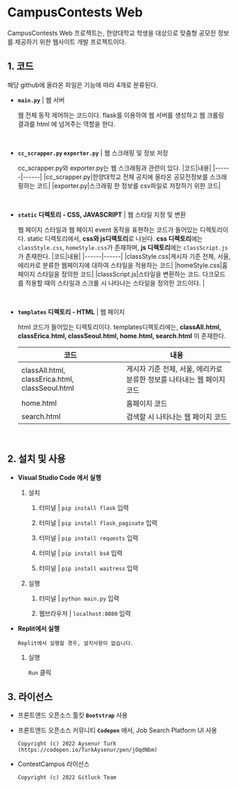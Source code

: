 # CampusContests Web


CampusContests Web 프로젝트는, 
한양대학교 학생을 대상으로 맞춤형 공모전 정보를 제공하기 위한 웹사이트 개발 프로젝트이다. 

## 1. 코드 
해당 github에 올라온 파일은 기능에 따라 4개로 분류된다.

  - **`main.py`** | 웹 서버
  
    웹 전체 동작 제어하는 코드이다. 
    flask를 이용하여 웹 서버를 생성하고 웹 크롤링 결과를 html 에 넘겨주는 역할을 한다.        
  <br>
  
  - **`cc_scrapper.py` `exporter.py`** | 웹 스크래핑 및 정보 저장
  
    cc_scrapper.py와 exporter.py는 웹 스크래핑과 관련이 있다.
    |코드|내용|
    |------|------|
    |cc_scrapper.py|한양대학교 전체 공지에 올라온 공모전정보를 스크래핑하는 코드|
    |exporter.py|스크래핑 한 정보를 csv파일로 저장하기 위한 코드|
  <br>

  - **`static` 디렉토리 - CSS, JAVASCRIPT** | 웹 스타일 지정 및 변환
     
    웹 페이지 스타일과 웹 페이지 event 동작을 표현하는 코드가 들어있는 디렉토리이다. 
    static 디렉토리에서, **css와 js디렉토리**로 나뉜다. **css 디렉토리**에는 `classStyle.css`, `homeStyle.css`가 존재하며, **js 디렉토리**에는 `classScript.js`가 존재한다.
    |코드|내용|
    |------|------|
    |classStyle.css|게시자 기준 전체, 서울, 에리카로 분류한 웹페이지에 대하여 스타일을 적용하는 코드|
    |homeStyle.css|홈페이지 스타일을 정의한 코드|
    |classScript.js|스타일을 변환하는 코드. 다크모드를 적용할 때의 스타일과 스크롤 시 나타나는 스타일을 정의한 코드이다. |
  <br>    
  
  - **`templates` 디렉토리 - HTML** | 웹 페이지 
  

    html 코드가 들어있는 디렉토리이다.
    templates디렉토리에는, **classAll.html, classErica.html, classSeoul.html, home.html, search.html** 이 존재한다. 

    |코드|내용|
    |------|------|
    |classAll.html, classErica.html, classSeoul.html|게시자 기준 전체, 서울, 에리카로 분류한 정보를 나타내는 웹 페이지 코드|
    |home.html|홈페이지 코드|
    |search.html|검색할 시 나타나는 웹 페이지 코드|
  <br>



## 2. 설치 및 사용
   - **Visual Studio Code 에서 실행**
     1) 설치
     
        1. 터미널 | `pip install flask` 입력
        
        2. 터미널 | `pip install flask_paginate` 입력
        
        3. 터미널 | `pip install requests` 입력
        
        4. 터미널 | `pip install bs4` 입력
        
        5. 터미널 | `pip install waitress` 입력
     2) 실행
     
        1. 터미널 | `python main.py` 입력
        
        2. 웹브라우저 | `localhost:8080` 입력 
        
   - **Replit에서 실행**
      ```
      Replit에서 실행할 경우, 설치사항이 없습니다. 
      ```
      1) 실행
      
         `Run` 클릭


## 3. 라이선스

- 프론트엔드 오픈소스 툴킷 **`Bootstrap`** 사용

- 프론트엔드 오픈소스 커뮤니티 **`Codepen`** 에서, Job Search Platform UI 사용
  ```
  Copyright (c) 2022 Aysenur Turk (https://codepen.io/TurkAysenur/pen/jOqdNbm)
  ```
- ContestCampus 라이선스
  ```
  Copyright (c) 2022 Gitluck Team
  ```
